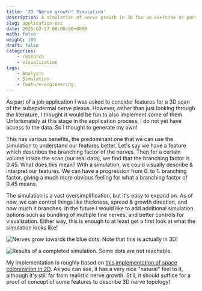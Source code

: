 ```yaml
---
title: '3D "Nerve growth" Simulation'
description: A simulation of nerve growth in 3D for an exercise as part of a job application
slug: application-usz
date: 2025-02-27 00:00:00+0000
math: false
weight: 100
draft: false
categories:
    - research
    - visualization
tags:
    - Analysis
    - Simulation
    - feature-engineering
---
```


As part of a job application I was asked to consider features for a 3D scan of the subepidermal nerve plexus. However, rather than just looking through the literature, I thought it would be fun to also implement some of them. Unfortunately at this stage in the application process, I do not yet have access to the data. So I thought to generate my own!

This has various benefits, the predominant one that we can use the simulation to understand our features better. Let's say we have a feature which describes the branching factor of the nerves. Then for a certain volume inside the scan (our real data), we find that the branching factor is 0.45. What does this mean? With a simulation, we could visually describe & interpret our features. We can have a progression from 0. to 1. branching factor, giving a much more obvious feeling for what a branching factor of 0.45 means.

The simulation is a vast oversimplification, but it's easy to expand on. As of now, we can control things like thickness, spread & growth direction, and how much it branches. In the future I would like to add additional simulation options such as bundling of multiple fine nerves, and better controls for visualization. Either way, this is enough to at least get a first look at what the simulation looks like!

![Nerves grow towards the blue dots. Note that this is actually in 3D!](nerves1.png)

![Results of a completed simulation. Some dots are not reachable.](nerves2.png)

My implementation is roughly based on [this implementation of space colonization in 2D](https://github.com/jasonwebb/2d-space-colonization-experiments). As you can see, it has a very nice "natural" feel to it, although it's still far from realistic nerve growth. Still, it should suffice for a proof of concept of some features to describe 3D nerve topology!